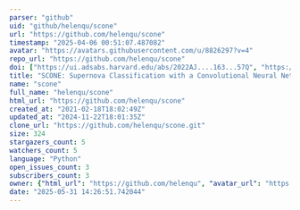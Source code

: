 ```yaml
---
parser: "github"
uid: "github/helenqu/scone"
url: "https://github.com/helenqu/scone"
timestamp: "2025-04-06 00:51:07.487082"
avatar: "https://avatars.githubusercontent.com/u/8826297?v=4"
repo_url: "https://github.com/helenqu/scone"
doi: ["https://ui.adsabs.harvard.edu/abs/2022AJ....163...57Q", "https://ui.adsabs.harvard.edu/abs/2025ascl.soft03037Q/abstract"]
title: "SCONE: Supernova Classification with a Convolutional Neural Network"
name: "scone"
full_name: "helenqu/scone"
html_url: "https://github.com/helenqu/scone"
created_at: "2021-02-18T18:02:49Z"
updated_at: "2024-11-22T18:01:35Z"
clone_url: "https://github.com/helenqu/scone.git"
size: 324
stargazers_count: 5
watchers_count: 5
language: "Python"
open_issues_count: 3
subscribers_count: 3
owner: {"html_url": "https://github.com/helenqu", "avatar_url": "https://avatars.githubusercontent.com/u/8826297?v=4", "login": "helenqu", "type": "User"}
date: "2025-05-31 14:26:51.742044"
---
```

